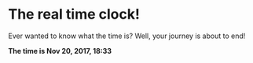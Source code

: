 # The real time clock!

Ever wanted to know what the time is? Well, your journey is about to end!

**The time is Nov 20, 2017, 18:33**